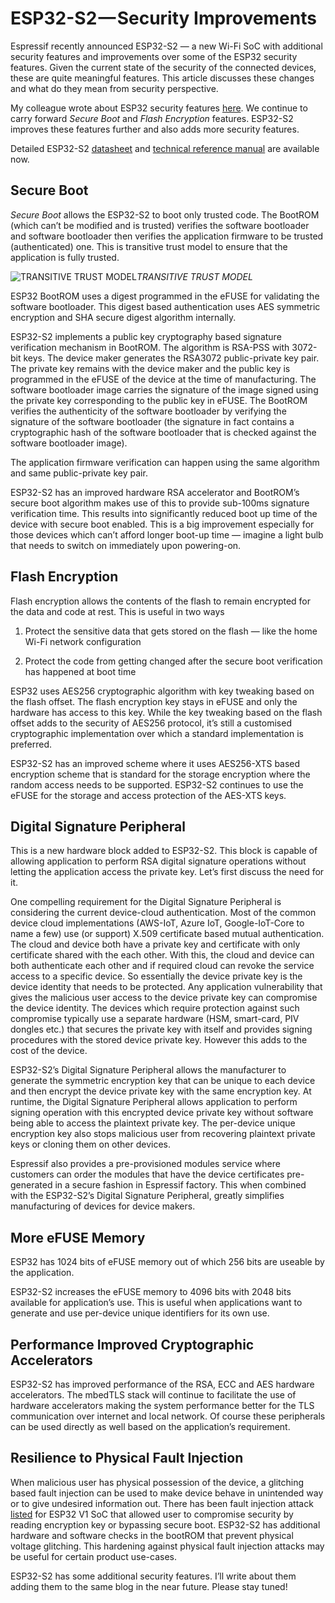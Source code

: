 
# ESP32-S2 — Security Improvements

Espressif recently announced ESP32-S2 — a new Wi-Fi SoC with additional security features and improvements over some of the ESP32 security features. Given the current state of the security of the connected devices, these are quite meaningful features. This article discusses these changes and what do they mean from security perspective.

My colleague wrote about ESP32 security features [here](https://medium.com/the-esp-journal/understanding-esp32s-security-features-14483e465724). We continue to carry forward *Secure Boot* and *Flash Encryption* features. ESP32-S2 improves these features further and also adds more security features.

Detailed ESP32-S2 [datasheet](https://www.espressif.com/sites/default/files/documentation/esp32-s2_datasheet_en.pdf) and [technical reference manual](https://www.espressif.com/sites/default/files/documentation/esp32-s2_technical_reference_manual_en.pdf) are available now.

## Secure Boot

*Secure Boot* allows the ESP32-S2 to boot only trusted code. The BootROM (which can’t be modified and is trusted) verifies the software bootloader and software bootloader then verifies the application firmware to be trusted (authenticated) one. This is transitive trust model to ensure that the application is fully trusted.

![TRANSITIVE TRUST MODEL](https://cdn-images-1.medium.com/max/2000/1*1p3Aomf5YQXKxJbmD2X1Og.png)*TRANSITIVE TRUST MODEL*

ESP32 BootROM uses a digest programmed in the eFUSE for validating the software bootloader. This digest based authentication uses AES symmetric encryption and SHA secure digest algorithm internally.

ESP32-S2 implements a public key cryptography based signature verification mechanism in BootROM. The algorithm is RSA-PSS with 3072-bit keys. The device maker generates the RSA3072 public-private key pair. The private key remains with the device maker and the public key is programmed in the eFUSE of the device at the time of manufacturing. The software bootloader image carries the signature of the image signed using the private key corresponding to the public key in eFUSE. The BootROM verifies the authenticity of the software bootloader by verifying the signature of the software bootloader (the signature in fact contains a cryptographic hash of the software bootloader that is checked against the software bootloader image).

The application firmware verification can happen using the same algorithm and same public-private key pair.

ESP32-S2 has an improved hardware RSA accelerator and BootROM’s secure boot algorithm makes use of this to provide sub-100ms signature verification time. This results into significantly reduced boot up time of the device with secure boot enabled. This is a big improvement especially for those devices which can’t afford longer boot-up time — imagine a light bulb that needs to switch on immediately upon powering-on.

## Flash Encryption

Flash encryption allows the contents of the flash to remain encrypted for the data and code at rest. This is useful in two ways

1. Protect the sensitive data that gets stored on the flash — like the home Wi-Fi network configuration

1. Protect the code from getting changed after the secure boot verification has happened at boot time

ESP32 uses AES256 cryptographic algorithm with key tweaking based on the flash offset. The flash encryption key stays in eFUSE and only the hardware has access to this key. While the key tweaking based on the flash offset adds to the security of AES256 protocol, it’s still a customised cryptographic implementation over which a standard implementation is preferred.

ESP32-S2 has an improved scheme where it uses AES256-XTS based encryption scheme that is standard for the storage encryption where the random access needs to be supported. ESP32-S2 continues to use the eFUSE for the storage and access protection of the AES-XTS keys.

## Digital Signature Peripheral

This is a new hardware block added to ESP32-S2. This block is capable of allowing application to perform RSA digital signature operations without letting the application access the private key. Let’s first discuss the need for it.

One compelling requirement for the Digital Signature Peripheral is considering the current device-cloud authentication. Most of the common device cloud implementations (AWS-IoT, Azure IoT, Google-IoT-Core to name a few) use (or support) X.509 certificate based mutual authentication. The cloud and device both have a private key and certificate with only certificate shared with the each other. With this, the cloud and device can both authenticate each other and if required cloud can revoke the service access to a specific device. So essentially the device private key is the device identity that needs to be protected. Any application vulnerability that gives the malicious user access to the device private key can compromise the device identity. The devices which require protection against such compromise typically use a separate hardware (HSM, smart-card, PIV dongles etc.) that secures the private key with itself and provides signing procedures with the stored device private key. However this adds to the cost of the device.

ESP32-S2’s Digital Signature Peripheral allows the manufacturer to generate the symmetric encryption key that can be unique to each device and then encrypt the device private key with the same encryption key. At runtime, the Digital Signature Peripheral allows application to perform signing operation with this encrypted device private key without software being able to access the plaintext private key. The per-device unique encryption key also stops malicious user from recovering plaintext private keys or cloning them on other devices.

Espressif also provides a pre-provisioned modules service where customers can order the modules that have the device certificates pre-generated in a secure fashion in Espressif factory. This when combined with the ESP32-S2’s Digital Signature Peripheral, greatly simplifies manufacturing of devices for device makers.

## More eFUSE Memory

ESP32 has 1024 bits of eFUSE memory out of which 256 bits are useable by the application.

ESP32-S2 increases the eFUSE memory to 4096 bits with 2048 bits available for application’s use. This is useful when applications want to generate and use per-device unique identifiers for its own use.

## Performance Improved Cryptographic Accelerators

ESP32-S2 has improved performance of the RSA, ECC and AES hardware accelerators. The mbedTLS stack will continue to facilitate the use of hardware accelerators making the system performance better for the TLS communication over internet and local network. Of course these peripherals can be used directly as well based on the application’s requirement.

## Resilience to Physical Fault Injection

When malicious user has physical possession of the device, a glitching based fault injection can be used to make device behave in unintended way or to give undesired information out. There has been fault injection attack [listed](https://limitedresults.com/2019/11/pwn-the-esp32-forever-flash-encryption-and-sec-boot-keys-extraction/) for ESP32 V1 SoC that allowed user to compromise security by reading encryption key or bypassing secure boot. ESP32-S2 has additional hardware and software checks in the bootROM that prevent physical voltage glitching. This hardening against physical fault injection attacks may be useful for certain product use-cases.

ESP32-S2 has some additional security features. I’ll write about them adding them to the same blog in the near future. Please stay tuned!
